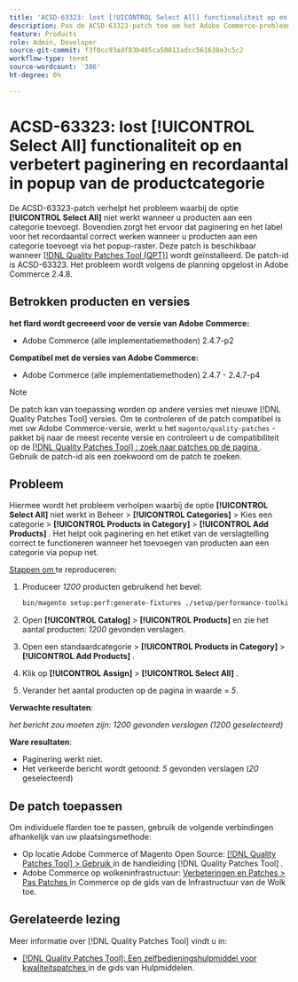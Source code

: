 ```yaml
---
title: 'ACSD-63323: lost [!UICONTROL Select All] functionaliteit op en verbetert paginering en recordaantal in popup van de productcategorie'
description: Pas de ACSD-63323-patch toe om het Adobe Commerce-probleem op te lossen, waarbij de optie [!UICONTROL Select All] niet werkt wanneer u producten aan een categorie toevoegt. Bovendien zorgt het ervoor dat paginering en het label voor het recordaantal correct werken wanneer u producten aan een categorie toevoegt via het popup-raster.
feature: Products
role: Admin, Developer
source-git-commit: f3f0cc93adf83b485ca50811adcc561638e3c5c2
workflow-type: tm+mt
source-wordcount: '386'
ht-degree: 0%

---
```



# ACSD-63323: lost [!UICONTROL Select All] functionaliteit op en verbetert paginering en recordaantal in popup van de productcategorie

De ACSD-63323-patch verhelpt het probleem waarbij de optie **[!UICONTROL Select All]** niet werkt wanneer u producten aan een categorie toevoegt. Bovendien zorgt het ervoor dat paginering en het label voor het recordaantal correct werken wanneer u producten aan een categorie toevoegt via het popup-raster. Deze patch is beschikbaar wanneer [[!DNL Quality Patches Tool (QPT)]](/help/tools/quality-patches-tool/quality-patches-tool-to-self-serve-quality-patches.md) wordt geïnstalleerd. De patch-id is ACSD-63323. Het probleem wordt volgens de planning opgelost in Adobe Commerce 2.4.8.

## Betrokken producten en versies

**het flard wordt gecreeerd voor de versie van Adobe Commerce:**
* Adobe Commerce (alle implementatiemethoden) 2.4.7-p2

**Compatibel met de versies van Adobe Commerce:**
* Adobe Commerce (alle implementatiemethoden) 2.4.7 - 2.4.7-p4

>[!NOTE]
>
>De patch kan van toepassing worden op andere versies met nieuwe [!DNL Quality Patches Tool] versies. Om te controleren of de patch compatibel is met uw Adobe Commerce-versie, werkt u het `magento/quality-patches` -pakket bij naar de meest recente versie en controleert u de compatibiliteit op de [[!DNL Quality Patches Tool] : zoek naar patches op de pagina ](https://experienceleague.adobe.com/tools/commerce-quality-patches/index.html) . Gebruik de patch-id als een zoekwoord om de patch te zoeken.

## Probleem

Hiermee wordt het probleem verholpen waarbij de optie **[!UICONTROL Select All]** niet werkt in Beheer > **[!UICONTROL Categories]** > Kies een categorie > **[!UICONTROL Products in Category]** > **[!UICONTROL Add Products]** . Het helpt ook paginering en het etiket van de verslagtelling correct te functioneren wanneer het toevoegen van producten aan een categorie via popup net.


<u> Stappen om </u> te reproduceren:

1. Produceer *1200* producten gebruikend het bevel:

   ```bash
   bin/magento setup:perf:generate-fixtures ./setup/performance-toolkit/profiles/ce/small.xml
   ```

1. Open **[!UICONTROL Catalog]** > **[!UICONTROL Products]** en zie het aantal producten: *1200* gevonden verslagen.
1. Open een standaardcategorie > **[!UICONTROL Products in Category]** > **[!UICONTROL Add Products]** .
1. Klik op **[!UICONTROL Assign]** > **[!UICONTROL Select All]** .
1. Verander het aantal producten op de pagina in waarde = *5*.


**Verwachte resultaten**:

*het bericht zou moeten zijn: 1200 gevonden verslagen (1200 geselecteerd)*

**Ware resultaten**:

* Paginering werkt niet.
* Het verkeerde bericht wordt getoond: *5* gevonden verslagen (*20* geselecteerd)

## De patch toepassen

Om individuele flarden toe te passen, gebruik de volgende verbindingen afhankelijk van uw plaatsingsmethode:

* Op locatie Adobe Commerce of Magento Open Source: [[!DNL Quality Patches Tool] > Gebruik ](/help/tools/quality-patches-tool/usage.md) in de handleiding [!DNL Quality Patches Tool] .
* Adobe Commerce op wolkeninfrastructuur: [ Verbeteringen en Patches > Pas Patches ](https://experienceleague.adobe.com/docs/commerce-cloud-service/user-guide/develop/upgrade/apply-patches.html) in Commerce op de gids van de Infrastructuur van de Wolk toe.


## Gerelateerde lezing

Meer informatie over [!DNL Quality Patches Tool] vindt u in:

* [[!DNL Quality Patches Tool]: Een zelfbedieningshulpmiddel voor kwaliteitspatches ](/help/tools/quality-patches-tool/quality-patches-tool-to-self-serve-quality-patches.md) in de gids van Hulpmiddelen.


